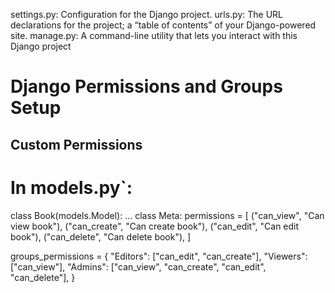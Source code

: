 settings.py: Configuration for the Django project.
urls.py: The URL declarations for the project; a “table of contents” of your Django-powered site.
manage.py: A command-line utility that lets you interact with this Django project

# Django Permissions and Groups Setup

## Custom Permissions

# In models.py`:

class Book(models.Model):
    ...
    class Meta:
        permissions = [
            ("can_view", "Can view book"),
            ("can_create", "Can create book"),
            ("can_edit", "Can edit book"),
            ("can_delete", "Can delete book"),
        ]

groups_permissions = {
    "Editors": ["can_edit", "can_create"],
    "Viewers": ["can_view"],
    "Admins": ["can_view", "can_create", "can_edit", "can_delete"],
}